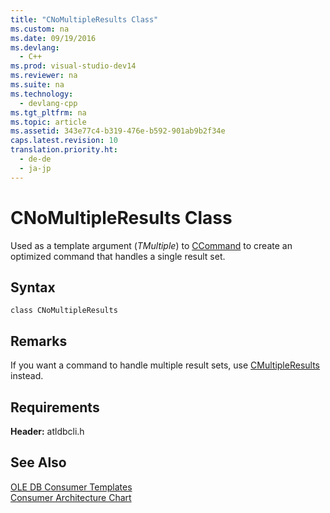 ```yaml
---
title: "CNoMultipleResults Class"
ms.custom: na
ms.date: 09/19/2016
ms.devlang: 
  - C++
ms.prod: visual-studio-dev14
ms.reviewer: na
ms.suite: na
ms.technology: 
  - devlang-cpp
ms.tgt_pltfrm: na
ms.topic: article
ms.assetid: 343e77c4-b319-476e-b592-901ab9b2f34e
caps.latest.revision: 10
translation.priority.ht: 
  - de-de
  - ja-jp
---
```

# CNoMultipleResults Class
Used as a template argument (*TMultiple*) to [CCommand](../vs140/CCommand-Class.md) to create an optimized command that handles a single result set.  
  
## Syntax  
  
```  
class CNoMultipleResults  
```  
  
## Remarks  
 If you want a command to handle multiple result sets, use [CMultipleResults](../vs140/CMultipleResults-Class.md) instead.  
  
## Requirements  
 **Header:** atldbcli.h  
  
## See Also  
 [OLE DB Consumer Templates](../vs140/OLE-DB-Consumer-Templates--C---.md)   
 [Consumer Architecture Chart](../vs140/OLE-DB-Consumer-Templates-Reference.md)